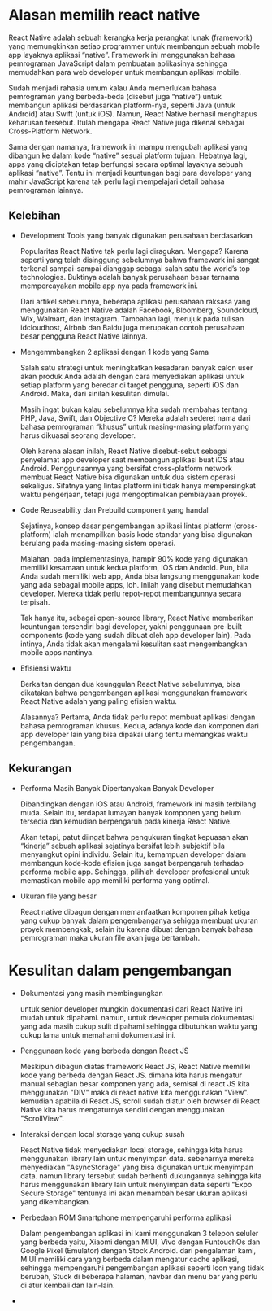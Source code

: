 # Alasan memilih react native

React Native adalah sebuah kerangka kerja perangkat lunak (framework) yang memungkinkan setiap programmer untuk membangun sebuah mobile app layaknya aplikasi “native”. Framework ini menggunakan bahasa pemrograman JavaScript dalam pembuatan aplikasinya sehingga memudahkan para web developer untuk membangun aplikasi mobile.

Sudah menjadi rahasia umum kalau Anda memerlukan bahasa pemrograman yang berbeda-beda (disebut juga “native”) untuk membangun aplikasi berdasarkan platform-nya, seperti Java (untuk Android) atau Swift (untuk iOS). Namun, React Native berhasil menghapus keharusan tersebut. Itulah mengapa React Native juga dikenal sebagai Cross-Platform Network. 

Sama dengan namanya, framework ini mampu mengubah aplikasi yang dibangun ke dalam kode “native” sesuai platform tujuan. Hebatnya lagi, apps yang diciptakan tetap berfungsi secara optimal layaknya sebuah aplikasi “native”. Tentu ini menjadi keuntungan bagi para developer yang mahir JavaScript karena tak perlu lagi mempelajari detail bahasa pemrograman lainnya. 

## Kelebihan
- Development Tools yang banyak digunakan perusahaan berdasarkan

    Popularitas React Native tak perlu lagi diragukan. Mengapa? Karena seperti yang telah disinggung sebelumnya bahwa framework ini sangat terkenal sampai-sampai dianggap sebagai salah satu the world’s top technologies. Buktinya adalah banyak perusahaan besar ternama mempercayakan mobile app nya pada framework ini.

    Dari artikel sebelumnya, beberapa aplikasi perusahaan raksasa yang menggunakan React Native adalah Facebook, Bloomberg, Soundcloud, Wix, Walmart, dan Instagram. Tambahan lagi, merujuk pada tulisan idcloudhost, Airbnb dan Baidu juga merupakan contoh perusahaan besar pengguna React Native lainnya.

- Mengemmbangkan 2 aplikasi dengan 1 kode yang Sama

    Salah satu strategi untuk meningkatkan kesadaran banyak calon user akan produk Anda adalah dengan cara menyediakan aplikasi untuk setiap platform yang beredar di target pengguna, seperti iOS dan Android. Maka, dari sinilah kesulitan dimulai. 

    Masih ingat bukan kalau sebelumnya kita sudah membahas tentang PHP, Java, Swift, dan Objective C? Mereka adalah sederet nama dari bahasa pemrograman “khusus” untuk masing-masing platform yang harus dikuasai seorang developer. 

    Oleh karena alasan inilah, React Native disebut-sebut sebagai penyelamat app developer saat membangun aplikasi buat iOS atau Android. Penggunaannya yang bersifat cross-platform network membuat React Native bisa digunakan untuk dua sistem operasi sekaligus. Sifatnya yang lintas platform ini tidak hanya mempersingkat waktu pengerjaan, tetapi juga mengoptimalkan pembiayaan proyek.

- Code Reuseability dan Prebuild component yang handal

    Sejatinya, konsep dasar pengembangan aplikasi lintas platform (cross-platform) ialah menampilkan basis kode standar yang bisa digunakan berulang pada masing-masing sistem operasi. 

    Malahan, pada implementasinya, hampir 90% kode yang digunakan memiliki kesamaan untuk kedua platform, iOS dan Android. Pun, bila Anda sudah memiliki web app, Anda bisa langsung menggunakan kode yang ada sebagai mobile apps, loh. Inilah yang disebut memudahkan developer. Mereka tidak perlu repot-repot membangunnya secara terpisah. 

    Tak hanya itu, sebagai open-source library, React Native memberikan keuntungan tersendiri bagi developer, yakni penggunaan pre-built components (kode yang sudah dibuat oleh app developer lain). Pada intinya, Anda tidak akan mengalami kesulitan saat mengembangkan mobile apps nantinya.

- Efisiensi waktu

    Berkaitan dengan dua keunggulan React Native sebelumnya, bisa dikatakan bahwa pengembangan aplikasi menggunakan framework React Native adalah yang paling efisien waktu.

    Alasannya? Pertama, Anda tidak perlu repot membuat aplikasi dengan bahasa pemrograman khusus. Kedua, adanya kode dan komponen dari app developer lain yang bisa dipakai ulang tentu memangkas waktu pengembangan.

## Kekurangan
- Performa Masih Banyak Dipertanyakan Banyak Developer

    Dibandingkan dengan iOS atau Android, framework ini masih terbilang muda. Selain itu, terdapat lumayan banyak komponen yang belum tersedia dan kemudian berpengaruh pada kinerja React Native.

    Akan tetapi, patut diingat bahwa pengukuran tingkat kepuasan akan “kinerja” sebuah aplikasi sejatinya bersifat lebih subjektif bila menyangkut opini individu. Selain itu, kemampuan developer dalam membangun kode-kode efisien juga sangat berpengaruh terhadap performa mobile app. Sehingga, pilihlah developer profesional untuk memastikan mobile app memiliki performa yang optimal.

- Ukuran file yang besar

    React native dibagun dengan memanfaatkan komponen pihak ketiga yang cukup banyak dalam pengembanganya sehigga membuat ukuran proyek membengkak, selain itu karena dibuat dengan banyak bahasa pemrograman maka ukuran file akan juga bertambah.


# Kesulitan dalam pengembangan
- Dokumentasi yang masih membingungkan

    untuk senior developer mungkin dokumentasi dari React Native ini mudah untuk dipahami. namun, untuk developer pemula dokumentasi yang ada masih cukup sulit dipahami sehingga dibutuhkan waktu yang cukup lama untuk memahami dokumentasi ini.

- Penggunaan kode yang berbeda dengan React JS

    Meskipun dibagun diatas framework React JS, React Native memiliki kode yang berbeda dengan React JS. dimana kita harus mengatur manual sebagian besar komponen yang ada, semisal di react JS kita menggunakan "DIV" maka di react native kita menggunakan "View". kemudian apabila di React JS, scroll sudah diatur oleh browser di React Native kita harus mengaturnya sendiri dengan menggunakan "ScrollView". 

- Interaksi dengan local storage yang cukup susah 

    React Native tidak menyediakan local storage, sehingga kita harus menggunakan library lain untuk menyimpan data. sebenarnya mereka menyediakan "AsyncStorage" yang bisa digunakan untuk menyimpan data. namun library tersebut sudah berhenti dukungannya sehingga kita harus menggunakan library lain untuk menyimpan data seperti "Expo Secure Storage" tentunya ini akan menambah besar ukuran aplikasi yang dikembangkan.

- Perbedaan ROM Smartphone mempengaruhi performa aplikasi

    Dalam pengembangan aplikasi ini kami menggunakan 3 telepon seluler yang berbeda yaitu, Xiaomi dengan MIUI, Vivo dengan FuntouchOs dan Google Pixel (Emulator) dengan Stock Android. dari pengalaman kami, MIUI memiliki cara yang berbeda dalam mengatur cache aplikasi, sehingga mempengaruhi pengembangan aplikasi seperti Icon yang tidak berubah, Stuck di beberapa halaman, navbar dan menu bar yang perlu di atur kembali dan lain-lain.

- 